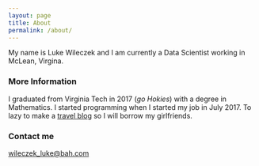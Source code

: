 ```yaml
---
layout: page
title: About
permalink: /about/
---
```


My name is Luke Wileczek and I am currently a Data Scientist working in McLean, Virgina.  

### More Information

I graduated from Virginia Tech in 2017 (*go Hokies*) with a degree in Mathematics.  I started programming when I started my job in July 2017.  To lazy to make a [travel blog](https://nicholelynnwheeler.wixsite.com/travelblog) so I will borrow my girlfriends. 

### Contact me

[wileczek_luke@bah.com](mailto:wileczek_luke@bah.com)
